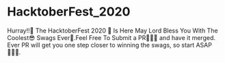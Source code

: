 # HacktoberFest_2020
 Hurray!!🥳 The HacktoberFest 2020 🧛 Is Here May Lord Bless You With The Coolest😎 Swags Ever👕.Feel Free To Submit a PR🧑🏻‍💻 and have it merged. Ever PR will get you one step closer to winning the swags, so start ASAP👨🏻‍💻.
